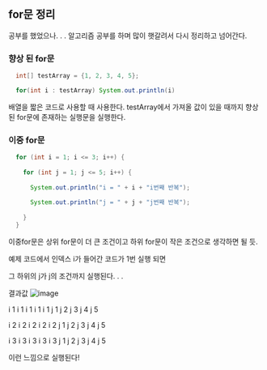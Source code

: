 ## for문 정리

공부를 했었으나. . . 알고리즘 공부를 하며 많이 햇갈려서 다시 정리하고 넘어간다.

### 향상 된 for문

~~~java
  int[] testArray = {1, 2, 3, 4, 5};

  for(int i : testArray) System.out.println(i)

~~~

배열을 짧은 코드로 사용할 때 사용한다.
testArray에서 가져올 값이 있을 때까지 향상 된 for문에 존재하는 실행문을 실행한다.

### 이중 for문

~~~java
  for (int i = 1; i <= 3; i++) {
  
    for (int j = 1; j <= 5; i++) {
    
      System.out.println("i = " + i + "i번째 반복");
      
      System.out.println("j = " + j + "j번째 반복");
    
    }
  }
~~~

이중for문은 상위 for문이 더 큰 조건이고 하위 for문이 작은 조건으로 생각하면 될 듯.

예제 코드에서 인덱스 i가 들어간 코드가 1번 실행 되면

그 하위의 j가 j의 조건까지 실행된다. . .

결과값
![image](https://user-images.githubusercontent.com/57930450/69312204-a0647f80-0c71-11ea-96a1-30e649b6f381.png)

i 1 i 1 i 1 i 1 i 1
j 1 j 2 j 3 j 4 j 5

i 2 i 2 i 2 i 2 i 2
j 1 j 2 j 3 j 4 j 5

i 3 i 3 i 3 i 3 i 3
j 1 j 2 j 3 j 4 j 5

이런 느낌으로 실행된다!



